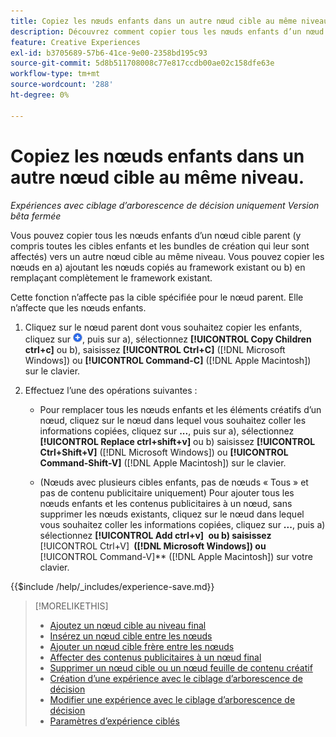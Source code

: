 ```yaml
---
title: Copiez les nœuds enfants dans un autre nœud cible au même niveau.
description: Découvrez comment copier tous les nœuds enfants d’un nœud cible parent vers un autre nœud cible au même niveau
feature: Creative Experiences
exl-id: b3705689-57b6-41ce-9e00-2358bd195c93
source-git-commit: 5d8b511708008c77e817ccdb00ae02c158dfe63e
workflow-type: tm+mt
source-wordcount: '288'
ht-degree: 0%

---
```


# Copiez les nœuds enfants dans un autre nœud cible au même niveau.

*Expériences avec ciblage d’arborescence de décision uniquement*
*Version bêta fermée*

Vous pouvez copier tous les nœuds enfants d’un nœud cible parent (y compris toutes les cibles enfants et les bundles de création qui leur sont affectés) vers un autre nœud cible au même niveau. Vous pouvez copier les nœuds en a) ajoutant les nœuds copiés au framework existant ou b) en remplaçant complètement le framework existant. <!-- Give the main use case or an example to explain. -->

Cette fonction n’affecte pas la cible spécifiée pour le nœud parent. Elle n’affecte que les nœuds enfants.

<!-- 1. [ways to get to the decision tree] -->

1. Cliquez sur le nœud parent dont vous souhaitez copier les enfants, cliquez sur ![Ajouter](/help/creative/assets/add.png "Ajouter"), puis sur a\), sélectionnez **[!UICONTROL Copy Children ctrl+c]** ou b\), saisissez **[!UICONTROL Ctrl+C]** ([!DNL Microsoft Windows]) ou **[!UICONTROL Command-C]** ([!DNL Apple Macintosh]) sur le clavier.

1. Effectuez l’une des opérations suivantes :

   * Pour remplacer tous les nœuds enfants et les éléments créatifs d’un nœud, cliquez sur le nœud dans lequel vous souhaitez coller les informations copiées, cliquez sur **...**, puis sur a\), sélectionnez **[!UICONTROL Replace ctrl+shift+v]** ou b\) saisissez **[!UICONTROL Ctrl+Shift+V]** ([!DNL Microsoft Windows]) ou **[!UICONTROL Command-Shift-V]** ([!DNL Apple Macintosh]) sur le clavier.

   * (Nœuds avec plusieurs cibles enfants, pas de nœuds « Tous » et pas de contenu publicitaire uniquement) Pour ajouter tous les nœuds enfants et les contenus publicitaires à un nœud, sans supprimer les nœuds existants, cliquez sur le nœud dans lequel vous souhaitez coller les informations copiées, cliquez sur **...**, puis a\) sélectionnez **[!UICONTROL Add ctrl+v]** **&#x200B; ou b\) saisissez &#x200B;** [!UICONTROL Ctrl+V] **&#x200B; ([!DNL Microsoft Windows]) ou &#x200B;** [!UICONTROL Command-V]** ([!DNL Apple Macintosh]) sur votre clavier.

<!--
1. (Optional) To save the experience, click **[!UICONTROL Save]**, and then do the following.
...

These formatted steps are inserted automatically from text in the following file in the _includes folder, which reused in multiple places.
-->

{{$include /help/_includes/experience-save.md}}

>[!MORELIKETHIS]
>
>* [Ajoutez un nœud cible au niveau final](experience-target-node-add-final.md)
>* [Insérez un nœud cible entre les nœuds](experience-target-node-add-inner.md)
>* [Ajouter un nœud cible frère entre les nœuds](experience-target-node-add-sibling.md)
>* [Affecter des contenus publicitaires à un nœud final](experience-assign-creative-bundles.md)
>* [Supprimer un nœud cible ou un nœud feuille de contenu créatif](/help/creative/experiences/experience-target-node-delete.md)
>* [Création d’une expérience avec le ciblage d’arborescence de décision](experience-create-targeting.md)
>* [Modifier une expérience avec le ciblage d’arborescence de décision](experience-edit-targeting.md)
>* [Paramètres d’expérience ciblés](experience-settings-targeting.md)
